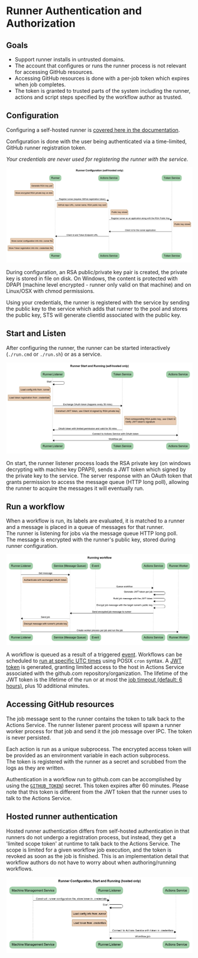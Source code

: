 # Runner Authentication and Authorization

## Goals
  - Support runner installs in untrusted domains.
  - The account that configures or runs the runner process is not relevant for accessing GitHub resources.
  - Accessing GitHub resources is done with a per-job token which expires when job completes.
  - The token is granted to trusted parts of the system including the runner, actions and script steps specified by the workflow author as trusted. 

## Configuration

Configuring a self-hosted runner is [covered here in the documentation](https://help.github.com/en/actions/hosting-your-own-runners/adding-self-hosted-runners).

Configuration is done with the user being authenticated via a time-limited, GitHub runner registration token.

*Your credentials are never used for registering the runner with the service.*

![Self-hosted runner config](../res/self-hosted-config.png)

During configuration, an RSA public/private key pair is created, the private key is stored in file on disk. On Windows, the content is protected with DPAPI (machine level encrypted - runner only valid on that machine) and on Linux/OSX with chmod permissions.

Using your credentials, the runner is registered with the service by sending the public key to the service which adds that runner to the pool and stores the public key, STS will generate clientId associated with the public key.

## Start and Listen

After configuring the runner, the runner can be started interactively (`./run.cmd` or `./run.sh`) or as a service.

![Self-hosted runner start](../res/self-hosted-start.png)

On start, the runner listener process loads the RSA private key (on windows decrypting with machine key DPAPI), sends a JWT token which signed by the private key to the service.
The server response with an OAuth token that grants permission to access the message queue (HTTP long poll), allowing the runner to acquire the messages it will eventually run.

## Run a workflow

When a workflow is run, its labels are evaluated, it is matched to a runner and a message is placed in a queue of messages for that runner.  
The runner is listening for jobs via the message queue HTTP long poll.  
The message is encrypted with the runner's public key, stored during runner configuration.  

![Runner workflow run](../res/workflow-run.png)

A workflow is queued as a result of a triggered [event](https://help.github.com/en/actions/reference/events-that-trigger-workflows). Workflows can be scheduled to [run at specific UTC times](https://help.github.com/en/actions/reference/events-that-trigger-workflows#scheduled-events-schedule) using POSIX `cron` syntax.
A [JWT token](http://self-issued.info/docs/draft-ietf-oauth-json-web-token.html) is generated, granting limited access to the host in Actions Service associated with the github.com repository/organization.
The lifetime of the JWT token is the lifetime of the run or at most the [job timeout (default: 6 hours)](https://help.github.com/en/actions/reference/workflow-syntax-for-github-actions#jobsjob_idtimeout-minutes), plus 10 additional minutes.

## Accessing GitHub resources

The job message sent to the runner contains the token to talk back to the Actions Service.
The runner listener parent process will spawn a runner worker process for that job and send it the job message over IPC.
The token is never persisted.

Each action is run as a unique subprocess.
The encrypted access token will be provided as an environment variable in each action subprocess.  
The token is registered with the runner as a secret and scrubbed from the logs as they are written.

Authentication in a workflow run to github.com can be accomplished by using the [`GITHUB_TOKEN`](https://help.github.com/en/actions/configuring-and-managing-workflows/authenticating-with-the-github_token#about-the-github_token-secret)) secret. This token expires after 60 minutes. Please note that this token is different from the JWT token that the runner uses to talk to the Actions Service.

## Hosted runner authentication

Hosted runner authentication differs from self-hosted authentication in that runners do not undergo a registration process, but instead, they get a 'limited scope token' at runtime to talk back to the Actions Service. The scope is limited for a given workflow job execution, and the token is revoked as soon as the job is finished. This is an implementation detail that workflow authors do not have to worry about when authoring/running workflows.

![Hosted runner config and start](../res/hosted-config-start.png)